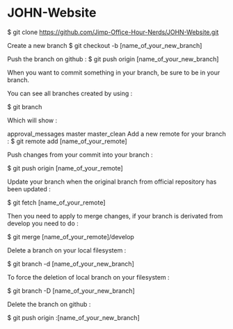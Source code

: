 # JOHN-Website

$ git clone https://github.com/Jimp-Office-Hour-Nerds/JOHN-Website.git

Create a new branch
$ git checkout -b [name_of_your_new_branch]

Push the branch on github :
$ git push origin [name_of_your_new_branch]

When you want to commit something in your branch, be sure to be in your branch.

You can see all branches created by using :

$ git branch

Which will show :

approval_messages master master_clean Add a new remote for your branch :
$ git remote add [name_of_your_remote]

Push changes from your commit into your branch :

$ git push origin [name_of_your_remote]

Update your branch when the original branch from official repository has been updated :

$ git fetch [name_of_your_remote]

Then you need to apply to merge changes, if your branch is derivated from develop you need to do :

$ git merge [name_of_your_remote]/develop

Delete a branch on your local filesystem :

$ git branch -d [name_of_your_new_branch]

To force the deletion of local branch on your filesystem :

$ git branch -D [name_of_your_new_branch]

Delete the branch on github :

$ git push origin :[name_of_your_new_branch]

